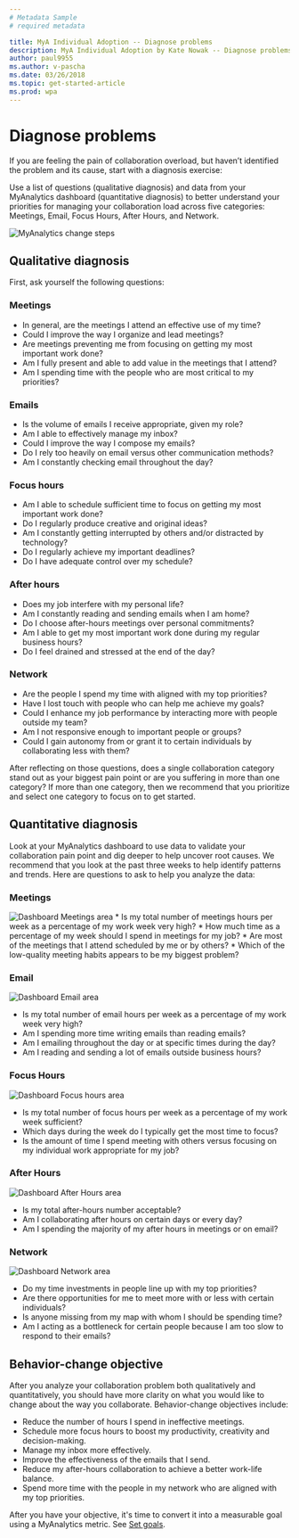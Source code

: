 ```yaml
---
# Metadata Sample
# required metadata

title: MyA Individual Adoption -- Diagnose problems
description: MyA Individual Adoption by Kate Nowak -- Diagnose problems section
author: paul9955
ms.author: v-pascha
ms.date: 03/26/2018
ms.topic: get-started-article
ms.prod: wpa
---
```


# Diagnose problems

If you are feeling the pain of collaboration overload, but haven’t identified the problem and its cause, start with a diagnosis exercise:

Use a list of questions (qualitative diagnosis) and data from your MyAnalytics dashboard (quantitative diagnosis) to better understand your priorities for managing your collaboration load across five categories: Meetings, Email, Focus Hours, After Hours, and Network.

<img src="../../../Images/Adopt-indiv-05.PNG" alt="MyAnalytics change steps">

## Qualitative diagnosis

First, ask yourself the following questions:

### Meetings

 * In general, are the meetings I attend an effective use of my time?
 * Could I improve the way I organize and lead meetings?
 * Are meetings preventing me from focusing on getting my most important work done?
 * Am I fully present and able to add value in the meetings that I attend?
 * Am I spending time with the people who are most critical to my priorities?

### Emails

 * Is the volume of emails I receive appropriate, given my role?
 * Am I able to effectively manage my inbox?
 * Could I improve the way I compose my emails?
 * Do I rely too heavily on email versus other communication methods?
 * Am I constantly checking email throughout the day?

### Focus hours

 * Am I able to schedule sufficient time to focus on getting my most important work done?
 * Do I regularly produce creative and original ideas?
 * Am I constantly getting interrupted by others and/or distracted by technology?
 * Do I regularly achieve my important deadlines?
 * Do I have adequate control over my schedule?

### After hours

 * Does my job interfere with my personal life?
 * Am I constantly reading and sending emails when I am home?
 * Do I choose after-hours meetings over personal commitments?
 * Am I able to get my most important work done during my regular business hours?
 * Do I feel drained and stressed at the end of the day?

### Network
 * Are the people I spend my time with aligned with my top priorities?
 * Have I lost touch with people who can help me achieve my goals?
 * Could I enhance my job performance by interacting more with people outside my team?
 * Am I not responsive enough to important people or groups?
 * Could I gain autonomy from or grant it to certain individuals by collaborating less with them? 

After reflecting on those questions, does a single collaboration category stand out as your biggest pain point or are you suffering in more than one category? If more than one category, then we recommend that you prioritize and select one category to focus on to get started.

## Quantitative diagnosis

Look at your MyAnalytics dashboard to use data to validate your collaboration pain point and dig deeper to help uncover root causes. We recommend that you look at the past three weeks to help identify patterns and trends. Here are questions to ask to help you analyze the data:

### Meetings

<img src="../../../Images/Adopt-indiv-1.PNG" alt="Dashboard Meetings area">  
 * Is my total number of meetings hours per week as a percentage of my work week very high?
 * How much time as a percentage of my week should I spend in meetings for my job?
 * Are most of the meetings that I attend scheduled by me or by others?
 * Which of the low-quality meeting habits appears to be my biggest problem?

### Email
 
<img src="../../../Images/Adopt-indiv-2.PNG" alt="Dashboard Email area">
  
 * Is my total number of email hours per week as a percentage of my work week very high?
 * Am I spending more time writing emails than reading emails?
 * Am I emailing throughout the day or at specific times during the day?
 * Am I reading and sending a lot of emails outside business hours?

### Focus Hours
 
<img src="../../../Images/Adopt-indiv-3.PNG" alt="Dashboard Focus hours area">
  
 * Is my total number of focus hours per week as a percentage of my work week sufficient?
 * Which days during the week do I typically get the most time to focus?
 * Is the amount of time I spend meeting with others versus focusing on my individual work appropriate for my job?

### After Hours
 
<img src="../../../Images/Adopt-indiv-4.PNG" alt="Dashboard After Hours area">
  
 * Is my total after-hours number acceptable?
 * Am I collaborating after hours on certain days or every day?
 * Am I spending the majority of my after hours in meetings or on email?

### Network
 
<img src="../../../Images/Adopt-indiv-5.PNG" alt="Dashboard Network area">
  
 * Do my time investments in people line up with my top priorities?
 * Are there opportunities for me to meet more with or less with certain individuals?
 * Is anyone missing from my map with whom I should be spending time?
 * Am I acting as a bottleneck for certain people because I am too slow to respond to their emails?

## Behavior-change objective 

After you analyze your collaboration problem both qualitatively and quantitatively, you should have more clarity on what you would like to change about the way you collaborate. Behavior-change objectives include: 

* Reduce the number of hours I spend in ineffective meetings.
* Schedule more focus hours to boost my productivity, creativity and decision-making.
* Manage my inbox more effectively.
* Improve the effectiveness of the emails that I send.
* Reduce my after-hours collaboration to achieve a better work-life balance.
* Spend more time with the people in my network who are aligned with my top priorities.

After you have your objective, it's time to convert it into a measurable goal using a MyAnalytics metric. See [Set goals](../MyA-Adoption/Indiv-adopt-set-goals.md).

